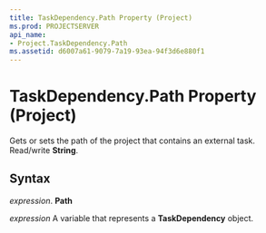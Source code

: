 ```yaml
---
title: TaskDependency.Path Property (Project)
ms.prod: PROJECTSERVER
api_name:
- Project.TaskDependency.Path
ms.assetid: d6007a61-9079-7a19-93ea-94f3d6e880f1
---
```



# TaskDependency.Path Property (Project)

Gets or sets the path of the project that contains an external task. Read/write  **String**.


## Syntax

 _expression_. **Path**

 _expression_ A variable that represents a **TaskDependency** object.


